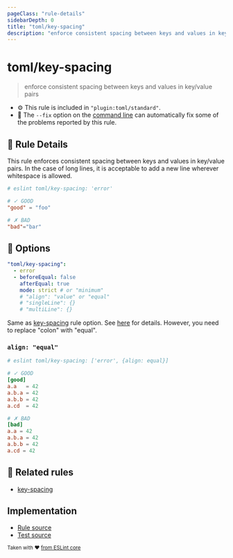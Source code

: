 ```yaml
---
pageClass: "rule-details"
sidebarDepth: 0
title: "toml/key-spacing"
description: "enforce consistent spacing between keys and values in key/value pairs"
---
```

# toml/key-spacing

> enforce consistent spacing between keys and values in key/value pairs

- :gear: This rule is included in `"plugin:toml/standard"`.
- :wrench: The `--fix` option on the [command line](https://eslint.org/docs/user-guide/command-line-interface#fixing-problems) can automatically fix some of the problems reported by this rule.

## :book: Rule Details

This rule enforces consistent spacing between keys and values in key/value pairs. In the case of long lines, it is acceptable to add a new line wherever whitespace is allowed.

<eslint-code-block fix>

<!-- eslint-skip -->

```toml
# eslint toml/key-spacing: 'error'

# ✓ GOOD
"good" = "foo"

# ✗ BAD
"bad"="bar"
```

</eslint-code-block>

## :wrench: Options

```yaml
"toml/key-spacing":
  - error
  - beforeEqual: false
    afterEqual: true
    mode: strict # or "minimum"
    # "align": "value" or "equal"
    # "singleLine": {}
    # "multiLine": {}
```

Same as [key-spacing] rule option. See [here](https://eslint.org/docs/rules/key-spacing#options) for details. However, you need to replace "colon" with "equal".

### `align: "equal"`

<eslint-code-block fix>

<!-- eslint-skip -->

```toml
# eslint toml/key-spacing: ['error', {align: equal}]

# ✓ GOOD
[good]
a.a   = 42
a.b.a = 42
a.b.b = 42
a.cd  = 42

# ✗ BAD
[bad]
a.a = 42
a.b.a = 42
a.b.b = 42
a.cd = 42
```

</eslint-code-block>

## :couple: Related rules

- [key-spacing]

[key-spacing]: https://eslint.org/docs/rules/key-spacing

## Implementation

- [Rule source](https://github.com/ota-meshi/eslint-plugin-toml/blob/main/src/rules/key-spacing.ts)
- [Test source](https://github.com/ota-meshi/eslint-plugin-toml/blob/main/tests/src/rules/key-spacing.js)

<sup>Taken with ❤️ [from ESLint core](https://eslint.org/docs/rules/key-spacing)</sup>
